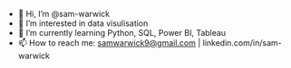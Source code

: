 - 👋 Hi, I’m @sam-warwick
- 👀 I’m interested in data visulisation
- 🌱 I’m currently learning Python, SQL, Power BI, Tableau
- 📫 How to reach me: samwarwick9@gmail.com | linkedin.com/in/sam-warwick 

<!---
sam-warwick/sam-warwick is a ✨ special ✨ repository because its `README.md` (this file) appears on your GitHub profile.
You can click the Preview link to take a look at your changes.
--->
